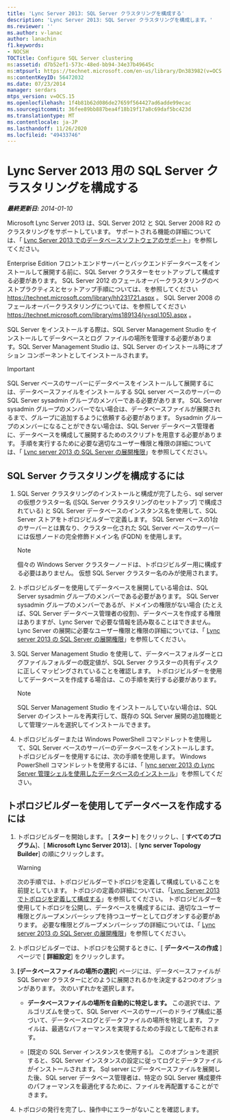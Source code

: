 ```yaml
---
title: 'Lync Server 2013: SQL Server クラスタリングを構成する'
description: 'Lync Server 2013: SQL Server クラスタリングを構成します。'
ms.reviewer: ''
ms.author: v-lanac
author: lanachin
f1.keywords:
- NOCSH
TOCTitle: Configure SQL Server clustering
ms:assetid: d7b52ef1-573c-48ed-bb94-34e37b49645c
ms:mtpsurl: https://technet.microsoft.com/en-us/library/Dn383982(v=OCS.15)
ms:contentKeyID: 56472032
ms.date: 07/23/2014
manager: serdars
mtps_version: v=OCS.15
ms.openlocfilehash: 1f4b81b62d086de27659f564427ad6adde99ecac
ms.sourcegitcommit: 36fee89bb887bea4f18b19f17a8c69daf5bc423d
ms.translationtype: MT
ms.contentlocale: ja-JP
ms.lasthandoff: 11/26/2020
ms.locfileid: "49433746"
---
```

# <a name="configure-sql-server-clustering-for-lync-server-2013"></a>Lync Server 2013 用の SQL Server クラスタリングを構成する

<div data-xmlns="http://www.w3.org/1999/xhtml">

<div class="topic" data-xmlns="http://www.w3.org/1999/xhtml" data-msxsl="urn:schemas-microsoft-com:xslt" data-cs="https://msdn.microsoft.com/">

<div data-asp="https://msdn2.microsoft.com/asp">



</div>

<div id="mainSection">

<div id="mainBody">

<span> </span>

_**最終更新日:** 2014-01-10_

Microsoft Lync Server 2013 は、SQL Server 2012 と SQL Server 2008 R2 のクラスタリングをサポートしています。 サポートされる機能の詳細については、「 [Lync Server 2013 でのデータベースソフトウェアのサポート](lync-server-2013-database-software-support.md)」を参照してください。

Enterprise Edition フロントエンドサーバーとバックエンドデータベースをインストールして展開する前に、SQL Server クラスターをセットアップして構成する必要があります。 SQL Server 2012 のフェールオーバークラスタリングのベストプラクティスとセットアップ手順については、を参照してください <https://technet.microsoft.com/library/hh231721.aspx> 。 SQL Server 2008 のフェールオーバークラスタリングについては、を参照してください <https://technet.microsoft.com/library/ms189134(v=sql.105).aspx> 。

SQL Server をインストールする際は、SQL Server Management Studio をインストールしてデータベースとログ ファイルの場所を管理する必要があります。SQL Server Management Studio は、SQL Server のインストール時にオプション コンポーネントとしてインストールされます。

<div>


> [!IMPORTANT]  
> SQL Server ベースのサーバーにデータベースをインストールして展開するには、データベースファイルをインストールする SQL server ベースのサーバーの SQL Server sysadmin グループのメンバーである必要があります。 SQL Server sysadmin グループのメンバーでない場合は、データベースファイルが展開されるまで、グループに追加するように依頼する必要があります。 Sysadmin グループのメンバーになることができない場合は、SQL Server データベース管理者に、データベースを構成して展開するためのスクリプトを用意する必要があります。 手順を実行するために必要な適切なユーザー権限と権限の詳細については、「 <A href="lync-server-2013-deployment-permissions-for-sql-server.md">Lync server 2013 の SQL Server の展開権限</A>」を参照してください。



</div>

<div>

## <a name="to-configure-sql-server-clustering"></a>SQL Server クラスタリングを構成するには

1.  SQL Server クラスタリングのインストールと構成が完了したら、sql server の仮想クラスター名 ([SQL Server クラスタリングのセットアップ] で構成されている) と SQL Server データベースのインスタンス名を使用して、SQL Server ストアをトポロジビルダーで定義します。 SQL Server ベースの1台のサーバーとは異なり、クラスター化された SQL Server ベースのサーバーには仮想ノードの完全修飾ドメイン名 (FQDN) を使用します。
    
    <div>
    

    > [!NOTE]  
    > 個々の Windows Server クラスターノードは、トポロジビルダー用に構成する必要はありません。 仮想 SQL Server クラスター名のみが使用されます。

    
    </div>

2.  トポロジビルダーを使用してデータベースを展開している場合は、SQL Server sysadmin グループのメンバーである必要があります。 SQL Server sysadmin グループのメンバーであるが、ドメインの権限がない場合 (たとえば、SQL Server データベース管理者の役割)、データベースを作成する権限はありますが、Lync Server で必要な情報を読み取ることはできません。 Lync Server の展開に必要なユーザー権限と権限の詳細については、「 [Lync server 2013 の SQL Server の展開権限](lync-server-2013-deployment-permissions-for-sql-server.md)」を参照してください。

3.  SQL Server Management Studio を使用して、データベースフォルダーとログファイルフォルダーの既定値が、SQL Server クラスターの共有ディスクに正しくマッピングされていることを確認します。 トポロジビルダーを使用してデータベースを作成する場合は、この手順を実行する必要があります。
    
    <div>
    

    > [!NOTE]  
    > SQL Server Management Studio をインストールしていない場合は、SQL Server のインストールを再実行して、既存の SQL Server 展開の追加機能として管理ツールを選択してインストールできます。

    
    </div>

4.  トポロジビルダーまたは Windows PowerShell コマンドレットを使用して、SQL Server ベースのサーバーのデータベースをインストールします。 トポロジビルダーを使用するには、次の手順を使用します。 Windows PowerShell コマンドレットを使用するには、「 [lync server 2013 の Lync Server 管理シェルを使用したデータベースのインストール](lync-server-2013-database-installation-using-lync-server-management-shell.md)」を参照してください。

</div>

<div>

## <a name="to-create-databases-using-topology-builder"></a>トポロジビルダーを使用してデータベースを作成するには

1.  トポロジビルダーを開始します。 [ **スタート**] をクリックし、[ **すべてのプログラム**]、[ **Microsoft Lync Server 2013**]、[ **lync server Topology Builder**] の順にクリックします。
    
    <div>
    

    > [!WARNING]  
    > 次の手順では、トポロジビルダーでトポロジを定義して構成していることを前提としています。 トポロジの定義の詳細については、「<A href="lync-server-2013-defining-and-configuring-the-topology.md">Lync Server 2013 でトポロジを定義して構成する</A>」を参照してください。 トポロジビルダーを使用してトポロジを公開し、データベースを構成するには、適切なユーザー権限とグループメンバーシップを持つユーザーとしてログオンする必要があります。 必要な権限とグループメンバーシップの詳細については、「 <A href="lync-server-2013-deployment-permissions-for-sql-server.md">Lync server 2013 の SQL Server の展開権限</A>」を参照してください。

    
    </div>

2.  トポロジビルダーでは、トポロジを公開するときに、[ **データベースの作成** ] ページで [ **詳細設定**] をクリックします。

3.  **[データベースファイルの場所の選択**] ページには、データベースファイルが SQL Server クラスターにどのように展開されるかを決定する2つのオプションがあります。 次のいずれかを選択します。
    
      - **データベースファイルの場所を自動的に特定します。** この選択では、アルゴリズムを使って、SQL Server ベースのサーバーのドライブ構成に基づいて、データベースログとデータファイルの場所を特定します。 ファイルは、最適なパフォーマンスを実現するための手段として配布されます。
    
      - [既定の SQL Server インスタンスを使用する]。 このオプションを選択すると、SQL Server インスタンスの設定に従ってログとデータファイルがインストールされます。 Sql server にデータベースファイルを展開した後、SQL server データベース管理者は、特定の SQL Server 構成要件のパフォーマンスを最適化するために、ファイルを再配置することができます。

4.  トポロジの発行を完了し、操作中にエラーがないことを確認します。

</div>

</div>

<span> </span>

</div>

</div>

</div>

